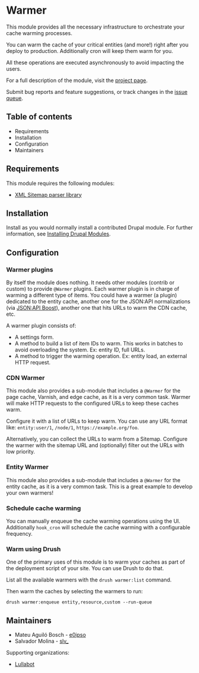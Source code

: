 # Warmer

This module provides all the necessary infrastructure to orchestrate your cache warming processes.

You can warm the cache of your critical entities (and more!) right after you deploy to production. 
Additionally cron will keep them warm for you.

All these operations are executed asynchronously to avoid impacting the users.

For a full description of the module, visit the
[project page](https://www.drupal.org/project/warmer).

Submit bug reports and feature suggestions, or track changes in the
[issue queue](https://www.drupal.org/project/issues/warmer).


## Table of contents

* Requirements
* Installation
* Configuration
* Maintainers


## Requirements

This module requires the following modules:

- [XML Sitemap parser library](https://github.com/VIPnytt/SitemapParser)


## Installation

Install as you would normally install a contributed Drupal module. For further
information, see
[Installing Drupal Modules](https://www.drupal.org/docs/extending-drupal/installing-drupal-modules).


## Configuration

### Warmer plugins

By itself the module does nothing. It needs other modules (contrib or custom) to provide `@Warmer` plugins. 
Each warmer plugin is in charge of warming a different type of items. 
You could have a warmer (a plugin) dedicated to the entity cache, another one for the JSON:API 
normalizations (via [JSON:API Boost](https://www.drupal.org/project/jsonapi_boost)), another one that hits URLs to warm the CDN cache, etc.

A warmer plugin consists of:
   - A settings form.
   - A method to build a list of item IDs to warm. 
     This works in batches to avoid overloading the system. Ex: entity ID, full URLs.
   - A method to trigger the warming operation. Ex: entity load, an external HTTP request.
 
### CDN Warmer

This module also provides a sub-module that includes a `@Warmer` for the page cache,
Varnish, and edge cache, as it is a very common task. 
Warmer will make HTTP requests to the configured URLs to keep these caches warm.

Configure it with a list of URLs to keep warm. You can use any URL format like: `entity:user/1`, `/node/1`, `https://example.org/foo`.

Alternatively, you can collect the URLs to warm from a Sitemap. Configure the warmer with the sitemap URL and (optionally) filter out the URLs with low priority.

### Entity Warmer

This module also provides a sub-module that includes a `@Warmer` for the entity cache, 
as it is a very common task. This is a great example to develop your own warmers!

### Schedule cache warming

You can manually enqueue the cache warming operations using the UI.
Additionally `hook_cron` will schedule the cache warming with a configurable frequency.

### Warm using Drush

One of the primary uses of this module is to warm your caches as part of the deployment script of your site. 
You can use Drush to do that.

List all the available warmers with the `drush warmer:list` command.

Then warm the caches by selecting the warmers to run:

`drush warmer:enqueue entity,resource,custom --run-queue`


## Maintainers

- Mateu Aguiló Bosch - [e0ipso](https://www.drupal.org/u/e0ipso)
- Salvador Molina - [slv_](https://www.drupal.org/u/slv_)

Supporting organizations:

- [Lullabot](https://www.drupal.org/lullabot)
